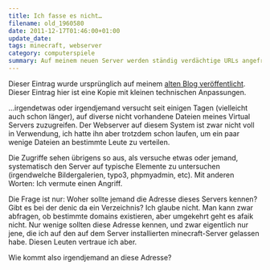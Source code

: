 ```yaml
---
title: Ich fasse es nicht…
filename: old_1960580
date: 2011-12-17T01:46:00+01:00
update_date:
tags: minecraft, webserver
category: computerspiele
summary: Auf meinem neuen Server werden ständig verdächtige URLs angefragt. Obwohl die Adresse eigentlich unbekannt ist.
---
```

Dieser Eintrag wurde ursprünglich auf meinem [alten Blog veröffentlicht](https://stu.blogger.de/stories/1960580/). Dieser Eintrag hier ist eine Kopie mit kleinen technischen Anpassungen.

…irgendetwas oder irgendjemand versucht seit einigen Tagen (vielleicht auch schon länger), auf diverse nicht vorhandene Dateien meines Virtual Servers zuzugreifen. Der Webserver auf diesem System ist zwar nicht voll in Verwendung, ich hatte ihn aber trotzdem schon laufen, um ein paar wenige Dateien an bestimmte Leute zu verteilen.

Die Zugriffe sehen übrigens so aus, als versuche etwas oder jemand, systematisch den Server auf typische Elemente zu untersuchen (irgendwelche Bildergalerien, typo3, phpmyadmin, etc). Mit anderen Worten: Ich vermute einen Angriff.

Die Frage ist nur: Woher sollte jemand die Adresse dieses Servers kennen? Gibt es bei der denic da ein Verzeichnis? Ich glaube nicht. Man kann zwar abfragen, ob bestimmte domains existieren, aber umgekehrt geht es afaik nicht. Nur wenige sollten diese Adresse kennen, und zwar eigentlich nur jene, die ich auf den auf dem Server installierten minecraft-Server gelassen habe. Diesen Leuten vertraue ich aber.

Wie kommt also irgendjemand an diese Adresse?
